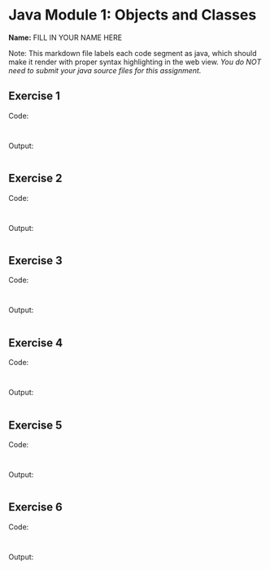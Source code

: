 # Java Module 1: Objects and Classes

**Name:** FILL IN YOUR NAME HERE

Note: This markdown file labels each code segment as java, which should make it render with proper syntax highlighting in the web view. *You do NOT need to submit your java source files for this assignment.*


## Exercise 1
Code:
```java



```

Output:
```

```


## Exercise 2
Code:
```java



```

Output:
```

```

## Exercise 3
Code:
```java



```

Output:
```

```

## Exercise 4
Code:
```java



```

Output:
```

```


## Exercise 5
Code:
```java



```

Output:
```

```


## Exercise 6
Code:
```java



```

Output:
```

```
